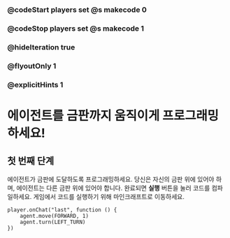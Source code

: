 ### @codeStart players set @s makecode 0
### @codeStop players set @s makecode 1

### @hideIteration true 
### @flyoutOnly 1
### @explicitHints 1

# 에이전트를 금판까지 움직이게 프로그래밍하세요!

## 첫 번째 단계
에이전트가 금판에 도달하도록 프로그래밍하세요. 당신은 자신의 금판 위에 있어야 하며, 에이전트는 다른 금판 위에 있어야 합니다. 완료되면 **실행** 버튼을 눌러 코드를 컴파일하세요. 게임에서 코드를 실행하기 위해 마인크래프트로 이동하세요.

```ghost
player.onChat("last", function () {
    agent.move(FORWARD, 1)
    agent.turn(LEFT_TURN)
})
```